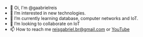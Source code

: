 - 👋 Oi, I'm @gaabrielreis
- 👀 I’m interested in new technologies.
- 🌱 I’m currently learning database, computer networks and IoT.
- 💞️ I’m looking to collaborate on IoT
- 📫 How to reach me reisgabriel.br@gmail.com or [YouTube](https://www.youtube.com/channel/UCYzA_dcRcRJsXEnKDQkobuw/?sub_confirmation=1)

<!---
gaabrielreis/gaabrielreis is a ✨ special ✨ repository because its `README.md` (this file) appears on your GitHub profile.
You can click the Preview link to take a look at your changes.
--->
